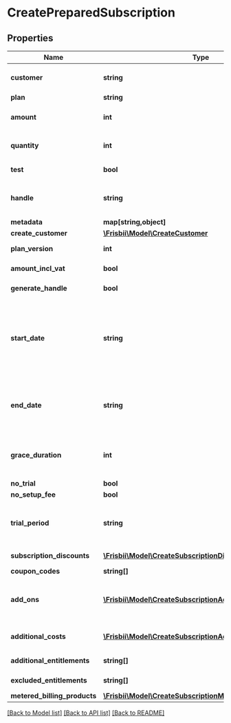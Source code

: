 # CreatePreparedSubscription

## Properties
Name | Type | Description | Notes
------------ | ------------- | ------------- | -------------
**customer** | **string** | Customer handle of existing customer. Customer can also be provided in same operation by supplying the parameter &#x60;create_customer&#x60;. | [optional] 
**plan** | **string** | Plan handle | 
**amount** | **int** | Optional custom per quantity plan price. If provided the plan price billed for each billing period will be overridden by this price. | [optional] 
**quantity** | **int** | Optional quantity of the plan product for this subscription. If not provided the default is the default plan quantity defined for the plan. | [optional] 
**test** | **bool** | Test flag. If given it will be verified that the account state matches the intended create state. | [optional] 
**handle** | **string** | Per account unique handle for the subscription. Max length 255 with allowable characters [a-zA-Z0-9_.-@]. Must be provided if generate_handle not defined. | [optional] 
**metadata** | **map[string,object]** | Custom metadata. | [optional] 
**create_customer** | [**\Frisbii\Model\CreateCustomer**](CreateCustomer.md) |  | [optional] 
**plan_version** | **int** | Optional plan version, default is to use newest version of plan | [optional] 
**amount_incl_vat** | **bool** | Whether the optional amount is including VAT. Defaults to true. | [optional] 
**generate_handle** | **bool** | Auto generate handle on the form sub-[sequence_number] | [optional] 
**start_date** | **string** | Date and time on the form &#x60;yyyy-MM-dd&#x60;, &#x60;yyyyMMdd&#x60;, &#x60;yyyy-MM-ddTHH:mm&#x60; and &#x60;yyyy-MM-ddTHH:mm:ss&#x60; from which the subscription is eligible to schedule first invoice. If no time part is given start of day will be used. A start date in the past can be used, but no more than one period length in the past. A start date in the past can result in an instant invoice for a past billing period start. Default value is current date and time. | [optional] 
**end_date** | **string** | Fixed date and time on the form &#x60;yyyy-MM-dd&#x60;, &#x60;yyyyMMdd&#x60;, &#x60;yyyy-MM-ddTHH:mm&#x60; and &#x60;yyyy-MM-ddTHH:mm:ss&#x60; where the subscription will automatically cancel. The subscription will expire at the end of the billing period containing the end date. Default is no fixed end date. | [optional] 
**grace_duration** | **int** | A grace duration in seconds from the creation of a subscription where no dunning process is started for a failing invoice. This allows a certain amount of time for the customer to sign up with a payment method. | [optional] 
**no_trial** | **bool** | Override plan trial settings and disable trial | [optional] 
**no_setup_fee** | **bool** | Override plan setup fee settings and disable fee | [optional] 
**trial_period** | **string** | Optional custom trial period overriding the setting on the subscription plan. Defined in ISO 8601 duration. See https://en.wikipedia.org/wiki/ISO_8601#Durations. E.g. &#x60;P7D&#x60; for seven days or &#x60;P1M&#x60; for one month. | [optional] 
**subscription_discounts** | [**\Frisbii\Model\CreateSubscriptionDiscount[]**](CreateSubscriptionDiscount.md) | Discounts to attach to subscription. A maximum of 100 discounts is allowed. | [optional] 
**coupon_codes** | **string[]** | Coupon codes to redeem for subscription | [optional] 
**add_ons** | [**\Frisbii\Model\CreateSubscriptionAddOn[]**](CreateSubscriptionAddOn.md) | Add-ons to attach to subscription. The same add-on can only be attached to subscription once unless unique handles are supplied for the subscription add-on. A maximum of 100 add-ons is allowed. | [optional] 
**additional_costs** | [**\Frisbii\Model\CreateSubscriptionAdditionalCost[]**](CreateSubscriptionAdditionalCost.md) | Additional costs to add to subscription at creation time. A maximum of 100 additional costs is allowed. | [optional] 
**additional_entitlements** | **string[]** | Additional entitlements to add to subscription at creation time. | [optional] 
**excluded_entitlements** | **string[]** | Entitlements to exclude from subscription at creation time. | [optional] 
**metered_billing_products** | [**\Frisbii\Model\CreateSubscriptionMeteredBillingProduct[]**](CreateSubscriptionMeteredBillingProduct.md) | Metered billing products to attach to subscription. | [optional] 

[[Back to Model list]](../../README.md#documentation-for-models) [[Back to API list]](../../README.md#documentation-for-api-endpoints) [[Back to README]](../../README.md)

